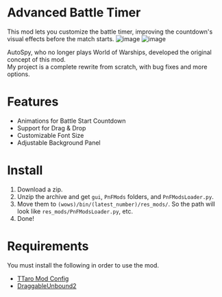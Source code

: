 # Advanced Battle Timer
This mod lets you customize the battle timer, improving the countdown's visual effects before the match starts.
![image](https://github.com/user-attachments/assets/f7c1a682-1fa8-4b7c-b871-1e72c406ee39)
![image](https://github.com/user-attachments/assets/77097e98-ecc0-4d7a-ab16-4b1cfe963c60)

AutoSpy, who no longer plays World of Warships, developed the original concept of this mod.  
My project is a complete rewrite from scratch, with bug fixes and more options.

# Features
- Animations for Battle Start Countdown
- Support for Drag & Drop
- Customizable Font Size
- Adjustable Background Panel

# Install
1. Download a zip.
2. Unzip the archive and get `gui`, `PnFMods` folders, and `PnFModsLoader.py`.
3. Move them to `(wows)/bin/(latest_number)/res_mods/`. So the path will look like `res_mods/PnFModsLoader.py`, etc.
4. Done!

# Requirements
You must install the following in order to use the mod.
- [TTaro Mod Config](../../../TTaroModConfig)
- [DraggableUnbound2](../../../DraggableUnbound2)
